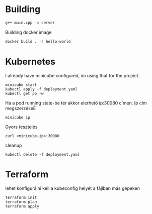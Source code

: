 # Building
```bash
g++ main.cpp -o server
```
Building docker image
```bash
docker build . -t hello-world
```

# Kubernetes
I already have minicube configured, im using that for the project.
```
minicube start
kubectl apply -f deployment.yaml
kubectl get po -w
```
Ha a pod running state-be tér akkor elerhető ip:30080 címen. Ip cím megszerzéseÉ
```
minicube ip
```
Gyors tesztelés
```
curl <minicube-ip>:30080
```
cleanup
```
kubectl delete -f deployment.yaml
```
# Terraform
lehet konfigurálni kell a kubeconfig helyét a fájlban más gépeken
```
terraform init
terraform plan
terraform apply
```
